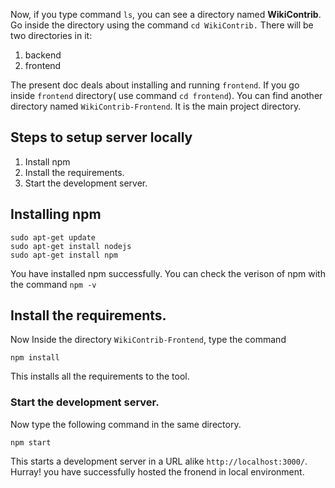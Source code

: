 Now, if you type command `ls`, you can see a directory named **WikiContrib**. Go inside the directory using the command `cd WikiContrib.` There will be two directories in it:
1. backend
2. frontend

The present doc deals about installing and running `frontend`. If you go inside `frontend` directory( use command `cd frontend`). You can find another directory named `WikiContrib-Frontend`. It is the main project directory.

## Steps to setup server locally

1. Install npm
2. Install the requirements.
3. Start the development server.

## Installing npm

```commandline
sudo apt-get update
sudo apt-get install nodejs
sudo apt-get install npm
```
You have installed npm successfully. You can check the verison of npm with the command `npm -v`

## Install the requirements.

Now Inside the directory `WikiContrib-Frontend`, type the command

```commandline
npm install
```

This installs all the requirements to the tool.

### Start the development server.

Now type the following command in the same directory.

```commandline
npm start
```

This starts a development server in a URL alike `http://localhost:3000/`. Hurray! you have successfully hosted the fronend in local environment.

